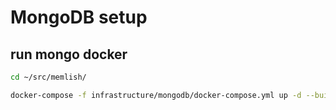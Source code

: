# MongoDB setup

## run mongo docker

```bash
cd ~/src/memlish/

docker-compose -f infrastructure/mongodb/docker-compose.yml up -d --build
```
